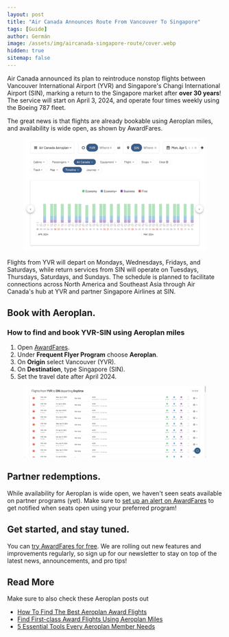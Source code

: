 ```yaml
---
layout: post
title: "Air Canada Announces Route From Vancouver To Singapore"
tags: [Guide]
author: Germán
image: /assets/img/aircanada-singapore-route/cover.webp
hidden: true
sitemap: false
---
```


Air Canada announced its plan to reintroduce nonstop flights between Vancouver International Airport (YVR) and Singapore's Changi International Airport (SIN), marking a return to the Singapore market after **over 30 years**! The service will start on April 3, 2024, and operate four times weekly using the Boeing 787 fleet.

The great news is that flights are already bookable using Aeroplan miles, and availability is wide open, as shown by AwardFares.

<figure>
<img src="/assets/img/aircanada-singapore-route/yvr-sin-timeline.webp" alt="Air Canada Vancouver to Singapore on AwardFares." />
</figure>

Flights from YVR will depart on Mondays, Wednesdays, Fridays, and Saturdays, while return services from SIN will operate on Tuesdays, Thursdays, Saturdays, and Sundays. The schedule is planned to facilitate connections across North America and Southeast Asia through Air Canada's hub at YVR and partner Singapore Airlines at SIN.


## Book with Aeroplan.


### How to find and book YVR-SIN using Aeroplan miles

1. Open [AwardFares](https://awardfares.com/search).
2. Under **Frequent Flyer Program** choose **Aeroplan**.
3. On **Origin** select Vancouver (YVR).
4. On **Destination**, type Singapore (SIN).
5. Set the travel date after April 2024.

<figure>
<img src="/assets/img/aircanada-singapore-route/yvr-sin-list.webp" alt="Air Canada Vancouver to Singapore on AwardFares." />
</figure>

## Partner redemptions.

While availability for Aeroplan is wide open, we haven't seen seats available on partner programs (yet). Make sure to [set up an alert on AwardFares](https://awardfares.com/alerts) to get notified when seats open using your preferred program!

## Get started, and stay tuned.

You can [try AwardFares for free](https://awardfares.com/). We are rolling out new features and improvements regularly, so sign up for our newsletter to stay on top of the latest news, announcements, and pro tips!

## Read More

Make sure to also check these Aeroplan posts out

- [How To Find The Best Aeroplan Award Flights](https://blog.awardfares.com/aeroplan-guide/)
- [Find First-class Award Flights Using Aeroplan Miles](https://blog.awardfares.com/aeroplan-first-class-awards/)
- [5 Essential Tools Every Aeroplan Member Needs](https://blog.awardfares.com/aeroplan-tools/)